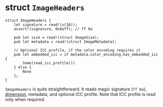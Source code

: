# struct `ImageHeaders`

```
struct ImageHeaders {
    let signature = read!(u(16));
    assert!(signature, 0x0aff); // ff 0a

    pub let size = read!(struct ImageSize);
    pub let metadata = read!(struct ImageMetadata);

    // Optional ICC profile, if the color encoding requires it
    pub let embedded_icc = if metadata.color_encoding.has_embedded_icc {
        Some(read_icc_profile())
    } else {
        None
    };
}
```

`ImageHeaders` is quite straightforward. It reads magic signature (`ff 0a`), [dimension], metadata,
and optional ICC profile. Note that ICC profile is read only when required.

[dimension]: ./ImageSize.md
